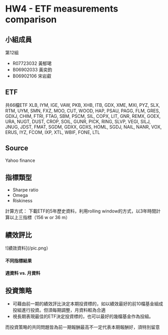 # HW4 - ETF measurements comparison


## 小組成員
第12組
- R07723032 黃郁珺
- B06902033 黃奕鈞
- B06902106 宋岩叡


## ETF
共66檔ETF
XLB, IYM, IGE, VAW, PKB, XHB, ITB, GDX, XME, MXI, PYZ, SLX, RTM, UYM, SMN, FXZ, MOO, CUT, WOOD, HAP, PSAU, PAGG, FLM, GRES, GDXJ, CHIM, FTRI, FTAG, SBM, PSCM, SIL, COPX, LIT, GNR, REMX, GOEX, URA, NUGT, DUST, CROP, SOIL, GUNR, PICK, RING, SLVP, VEGI, SILJ, JNUG, JDST, FMAT, SGDM, GDXX, GDXS, HOML, SGDJ, NAIL, NANR, VOX, ERUS, IYZ, FCOM, IXP, XTL, WBIF, FONE, LTL


## Source
Yahoo finance

## 指標類型
* Sharpe ratio
* Omega
* Riskiness

計算方式： 下載ETF的5年歷史資料，利用rolling window的方式，以3年時間計算以上三指標（156 w or 36 m）

## 績效評比

![績效資料](/pic.png）

#### 不同指標結果



#### 週資料 vs. 月資料


## 投資策略
* 可藉由前一期的績效評比決定本期投資標的，如以績效最好的前10檔基金組成投組進行投資。但須每期調整，月資料較為合適
* 視長期表現最佳的ETF決定投資標的，也可以最好的幾檔基金作為投組。

而投資策略的共同問題皆為前一期報酬最高不一定代表本期報酬好，須特別留意